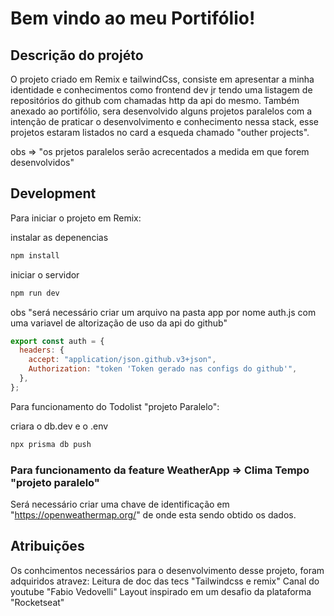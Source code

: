 # Bem vindo ao meu Portifólio!

## Descrição do projéto

O projeto criado em Remix e tailwindCss, consiste em apresentar a minha identidade e conhecimentos como frontend dev jr
tendo uma listagem de repositórios do github com chamadas http da api do mesmo.
Também anexado ao portifólio, sera desenvolvido alguns projetos paralelos com a intenção de praticar o desenvolvimento e conhecimento nessa stack,
esse projetos estaram listados no card a esqueda chamado "outher projects".

obs => "os prjetos paralelos serão acrecentados a medida em que forem desenvolvidos"

## Development

Para iniciar o projeto em Remix:

instalar as depenencias

```sh
npm install
```

iniciar o servidor

```sh
npm run dev
```

obs "será necessário criar um arquivo na pasta app por nome auth.js com uma variavel de altorização de uso da api do github"

```js
export const auth = {
  headers: {
    accept: "application/json.github.v3+json",
    Authorization: "token 'Token gerado nas configs do github'",
  },
};
```

Para funcionamento do Todolist "projeto Paralelo":

criara o db.dev e o .env

```sh
npx prisma db push
```

### Para funcionamento da feature WeatherApp => Clima Tempo "projeto paralelo"
  Será necessário criar uma chave de identificação em "https://openweathermap.org/"
  de onde esta sendo obtido os dados.

## Atribuições

Os conhcimentos necessários para o desenvolvimento desse projeto, foram adquiridos atravez:
Leitura de doc das tecs "Tailwindcss e remix"
Canal do youtube "Fabio Vedovelli"
Layout inspirado em um desafio da plataforma "Rocketseat"
